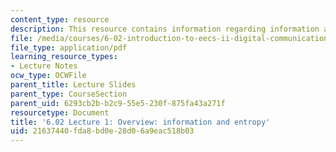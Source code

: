 ```yaml
---
content_type: resource
description: This resource contains information regarding information and entropy.
file: /media/courses/6-02-introduction-to-eecs-ii-digital-communication-systems-fall-2012/21637440fda8bd0e28d06a9eac518b03_MIT6_02F12_lec01.pdf
file_type: application/pdf
learning_resource_types:
- Lecture Notes
ocw_type: OCWFile
parent_title: Lecture Slides
parent_type: CourseSection
parent_uid: 6293cb2b-b2c9-55e5-230f-875fa43a271f
resourcetype: Document
title: '6.02 Lecture 1: Overview: information and entropy'
uid: 21637440-fda8-bd0e-28d0-6a9eac518b03
---
```

